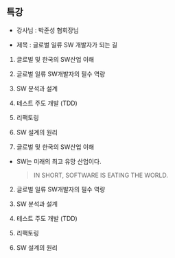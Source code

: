 ## 특강
- 강사님 : 박준성 협회장님

- 제목 : 글로벌 일류 SW 개발자가 되는 길
1. 글로벌 및 한국의 SW산업 이해
2. 글로벌 일류 SW개발자의 필수 역량
3. SW 분석과 설계
4. 테스트 주도 개발 (TDD)
5. 리팩토링
6. SW 설계의 원리

1. 글로벌 및 한국의 SW산업 이해
- SW는 미래의 최고 유망 산업이다.
	> IN SHORT, SOFTWARE IS EATING THE WORLD.
	

2. 글로벌 일류 SW개발자의 필수 역량


3. SW 분석과 설계


4. 테스트 주도 개발 (TDD)


5. 리팩토링


6. SW 설계의 원리

